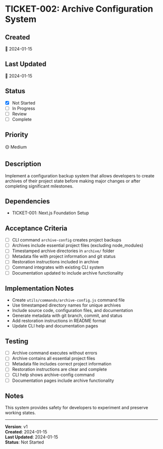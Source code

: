 # TICKET-002: Archive Configuration System

## Created
📅 2024-01-15

## Last Updated
📅 2024-01-15

## Status
- [x] Not Started
- [ ] In Progress
- [ ] Review
- [ ] Complete

## Priority
🟡 Medium

## Description
Implement a configuration backup system that allows developers to create archives of their project state before making major changes or after completing significant milestones.

## Dependencies
- TICKET-001: Next.js Foundation Setup

## Acceptance Criteria
- [ ] CLI command `archive-config` creates project backups
- [ ] Archives include essential project files (excluding node_modules)
- [ ] Timestamped archive directories in `archive/` folder
- [ ] Metadata file with project information and git status
- [ ] Restoration instructions included in archive
- [ ] Command integrates with existing CLI system
- [ ] Documentation updated to include archive functionality

## Implementation Notes
- Create `utils/commands/archive-config.js` command file
- Use timestamped directory names for unique archives
- Include source code, configuration files, and documentation
- Generate metadata with git branch, commit, and status
- Add restoration instructions in README format
- Update CLI help and documentation pages

## Testing
- [ ] Archive command executes without errors
- [ ] Archive contains all essential project files
- [ ] Metadata file includes correct project information
- [ ] Restoration instructions are clear and complete
- [ ] CLI help shows archive-config command
- [ ] Documentation pages include archive functionality

## Notes
This system provides safety for developers to experiment and preserve working states.

---

**Version**: v1  
**Created**: 2024-01-15  
**Last Updated**: 2024-01-15  
**Status**: Not Started 